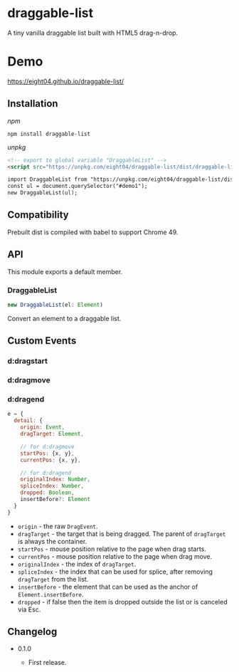 draggable-list
==============

A tiny vanilla draggable list built with HTML5 drag-n-drop.

Demo
====

https://eight04.github.io/draggable-list/

Installation
------------

*npm*

```
npm install draggable-list
```

*unpkg*

```html
<!-- export to global variable "DraggableList" -->
<script src="https://unpkg.com/eight04/draggable-list/dist/draggable-list.iife.js"></script>
```

```html
import DraggableList from "https://unpkg.com/eight04/draggable-list/dist/draggable-list.es.js";
const ul = document.querySelector("#demo1");
new DraggableList(ul);
```

Compatibility
-------------

Prebuilt dist is compiled with babel to support Chrome 49.

API
----

This module exports a default member.

### DraggableList

```js
new DraggableList(el: Element)
```

Convert an element to a draggable list.

Custom Events
-------------

### d:dragstart
### d:dragmove
### d:dragend

```js
e = {
  detail: {
    origin: Event,
    dragTarget: Element,

    // for d:dragmove
    startPos: {x, y},
    currentPos: {x, y},

    // for d:dragend
    originalIndex: Number,
    spliceIndex: Number,
    dropped: Boolean,
    insertBefore?: Element
  }
}
```

* `origin` - the raw `DragEvent`.
* `dragTarget` - the target that is being dragged. The parent of `dragTarget` is always the container.
* `startPos` - mouse position relative to the page when drag starts.
* `currentPos` - mouse position relative to the page when drag move.
* `originalIndex` - the index of `dragTarget`.
* `spliceIndex` - the index that can be used for splice, after removing `dragTarget` from the list.
* `insertBefore` - the element that can be used as the anchor of `Element.insertBefore`.
* `dropped` - if false then the item is dropped outside the list or is canceled via Esc.

Changelog
---------

* 0.1.0 

  - First release.
